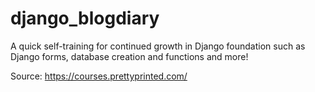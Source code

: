 # django_blogdiary
A quick self-training for continued growth in Django foundation such as Django forms, database creation and functions and more! 

Source: https://courses.prettyprinted.com/
